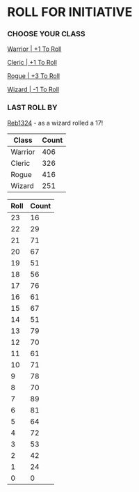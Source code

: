 # ROLL FOR INITIATIVE
### CHOOSE YOUR CLASS

[Warrior | +1 To Roll](https://github.com/benjaminsampica/benjaminsampica/issues/new?title=roll%7Cwarrior&body=Just+click+%27Submit+new+issue%27.)

[Cleric | +1 To Roll](https://github.com/benjaminsampica/benjaminsampica/issues/new?title=roll%7Ccleric&body=Just+click+%27Submit+new+issue%27.)

[Rogue | +3 To Roll](https://github.com/benjaminsampica/benjaminsampica/issues/new?title=roll%7Crogue&body=Just+click+%27Submit+new+issue%27.)

[Wizard | -1 To Roll](https://github.com/benjaminsampica/benjaminsampica/issues/new?title=roll%7Cwizard&body=Just+click+%27Submit+new+issue%27.)
### LAST ROLL BY
[Reb1324](https://www.github.com/Reb1324) - as a wizard rolled a 17!

|Class|Count|
|-|-|
|Warrior|406|
|Cleric|326|
|Rogue|416|
|Wizard|251|

|Roll|Count|
|-|-|
|23|16
|22|29
|21|71
|20|67
|19|51
|18|56
|17|76
|16|61
|15|67
|14|51
|13|79
|12|70
|11|61
|10|71
|9|78
|8|70
|7|89
|6|81
|5|64
|4|72
|3|53
|2|42
|1|24
|0|0
